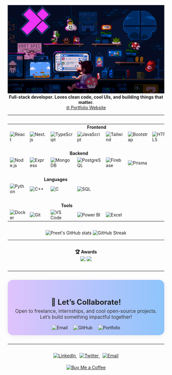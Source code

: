 


<div align="center">
  <img src="https://raw.githubusercontent.com/PreetKot/PreetKot/main/coding.gif" alt="coding banner" width="700"/>
  <br/>
  <b>Full-stack developer. Loves clean code, cool UIs, and building things that matter.</b><br/>
  <a href="https://preetkotmirefr.vercel.app/">🌐 Portfolio Website</a>
</div>

---


<div align="center" style="margin: 2em 0;">
  <table>
    <tr>
      <td align="center" colspan="8"><b>Frontend</b></td>
    </tr>
    <tr>
      <td><img src="https://cdn.jsdelivr.net/gh/devicons/devicon/icons/react/react-original.svg" alt="React" width="40"/></td>
      <td><img src="https://cdn.jsdelivr.net/gh/devicons/devicon/icons/nextjs/nextjs-original.svg" alt="Next.js" width="40"/></td>
      <td><img src="https://cdn.jsdelivr.net/gh/devicons/devicon/icons/typescript/typescript-original.svg" alt="TypeScript" width="40"/></td>
      <td><img src="https://cdn.jsdelivr.net/gh/devicons/devicon/icons/javascript/javascript-original.svg" alt="JavaScript" width="40"/></td>
      <td><img src="https://cdn.jsdelivr.net/gh/devicons/devicon/icons/tailwindcss/tailwindcss-plain.svg" alt="Tailwind" width="40"/></td>
      <td><img src="https://cdn.jsdelivr.net/gh/devicons/devicon/icons/bootstrap/bootstrap-original.svg" alt="Bootstrap" width="40"/></td>
      <td><img src="https://cdn.jsdelivr.net/gh/devicons/devicon/icons/html5/html5-original.svg" alt="HTML5" width="40"/></td>
      <td><img src="https://cdn.jsdelivr.net/gh/devicons/devicon/icons/css3/css3-original.svg" alt="CSS3" width="40"/></td>
    </tr>
    <tr><td colspan="8">&nbsp;</td></tr>
    <tr>
      <td align="center" colspan="6"><b>Backend</b></td>
    </tr>
    <tr>
      <td><img src="https://cdn.jsdelivr.net/gh/devicons/devicon/icons/nodejs/nodejs-original.svg" alt="Node.js" width="40"/></td>
      <td><img src="https://cdn.jsdelivr.net/gh/devicons/devicon/icons/express/express-original.svg" alt="Express" width="40"/></td>
      <td><img src="https://cdn.jsdelivr.net/gh/devicons/devicon/icons/mongodb/mongodb-original.svg" alt="MongoDB" width="40"/></td>
      <td><img src="https://cdn.jsdelivr.net/gh/devicons/devicon/icons/postgresql/postgresql-original.svg" alt="PostgreSQL" width="40"/></td>
      <td><img src="https://cdn.jsdelivr.net/gh/devicons/devicon/icons/firebase/firebase-plain.svg" alt="Firebase" width="40"/></td>
      <td><img src="https://cdn.jsdelivr.net/gh/devicons/devicon/icons/prisma/prisma-original.svg" alt="Prisma" width="40"/></td>
    </tr>
    <tr><td colspan="8">&nbsp;</td></tr>
    <tr>
      <td align="center" colspan="4"><b>Languages</b></td>
    </tr>
    <tr>
      <td><img src="https://cdn.jsdelivr.net/gh/devicons/devicon/icons/python/python-original.svg" alt="Python" width="40"/></td>
      <td><img src="https://cdn.jsdelivr.net/gh/devicons/devicon/icons/cplusplus/cplusplus-original.svg" alt="C++" width="40"/></td>
      <td><img src="https://cdn.jsdelivr.net/gh/devicons/devicon/icons/c/c-original.svg" alt="C" width="40"/></td>
      <td><img src="https://cdn.jsdelivr.net/gh/devicons/devicon/icons/mysql/mysql-original.svg" alt="SQL" width="40"/></td>
    </tr>
    <tr><td colspan="8">&nbsp;</td></tr>
    <tr>
      <td align="center" colspan="5"><b>Tools</b></td>
    </tr>
    <tr>
      <td><img src="https://cdn.jsdelivr.net/gh/devicons/devicon/icons/docker/docker-original.svg" alt="Docker" width="40"/></td>
      <td><img src="https://cdn.jsdelivr.net/gh/devicons/devicon/icons/git/git-original.svg" alt="Git" width="40"/></td>
      <td><img src="https://cdn.jsdelivr.net/gh/devicons/devicon/icons/vscode/vscode-original.svg" alt="VS Code" width="40"/></td>
      <td><img src="https://img.shields.io/badge/Power%20BI-F2C811?logo=powerbi&logoColor=black&style=for-the-badge" alt="Power BI"/></td>
      <td><img src="https://img.shields.io/badge/Excel-217346?logo=microsoft-excel&logoColor=white&style=for-the-badge" alt="Excel"/></td>
    </tr>
  </table>
</div>
<!-- GitHub Stats Section -->
<div align="center" style="margin:2em 0 1em 0;">
  <img src="https://github-readme-stats.vercel.app/api?username=PreetKot&show_icons=true&theme=tokyonight&hide_border=true" alt="Preet's GitHub stats" height="160"/>
  <img src="https://github-readme-streak-stats.herokuapp.com/?user=PreetKot&theme=tokyonight&hide_border=true" alt="GitHub Streak" height="160"/>
</div>

---


<div align="center" style="margin: 2em 0;">
  <b>🏆 Awards</b><br/>
  <img src="https://img.shields.io/badge/2nd%20Runner--up--Abhivyakti-blueviolet?style=flat-square"/>
  <img src="https://img.shields.io/badge/Odoo%20Hackathon%20Finalist-FFD700?style=flat-square"/>
</div>

---


<div align="center" style="background: linear-gradient(90deg, #e0c3fc 0%, #8ec5fc 100%); padding: 1.7em 0 1.2em 0; border-radius: 1.2em; margin: 2em 0; box-shadow: 0 2px 16px #0001; max-width: 700px; margin-left: auto; margin-right: auto;">
  <h2 style="margin-bottom:0.2em; font-size:1.7em; color:#222;">🤝 Let’s Collaborate!</h2>
  <p style="font-size:1.1em; color:#333; margin:0 0 1em 0;">Open to freelance, internships, and cool open-source projects.<br>Let’s build something impactful together!</p>
  <a href="mailto:preet.sk18@gmail.com" style="text-decoration:none; margin:0 0.5em;">
    <img src="https://img.shields.io/badge/Email-Preet.sk18@gmail.com-0ea5a0?style=for-the-badge&logo=gmail&logoColor=white" alt="Email"/>
  </a>
  <a href="https://github.com/PreetKot" style="text-decoration:none; margin:0 0.5em;">
    <img src="https://img.shields.io/badge/GitHub-PreetKot-333?style=for-the-badge&logo=github&logoColor=white" alt="GitHub"/>
  </a>
  <a href="https://preetkotmirefr.vercel.app/" style="text-decoration:none; margin:0 0.5em;">
    <img src="https://img.shields.io/badge/Portfolio-Visit-6366f1?style=for-the-badge&logo=vercel&logoColor=white" alt="Portfolio"/>
  </a>
</div>

---

<!-- Social & Support -->

<div align="center" style="margin:2em 0 1em 0;">
  <a href="https://www.linkedin.com/in/preetkotmire/" style="margin:0 0.3em;">
    <img src="https://img.shields.io/badge/LinkedIn-0077B5?style=for-the-badge&logo=linkedin&logoColor=white" alt="LinkedIn"/>
  </a>
  <a href="https://twitter.com/PreetKotmire" style="margin:0 0.3em;">
    <img src="https://img.shields.io/badge/Twitter-1DA1F2?style=for-the-badge&logo=twitter&logoColor=white" alt="Twitter"/>
  </a>
  <a href="mailto:preet.sk18@gmail.com" style="margin:0 0.3em;">
    <img src="https://img.shields.io/badge/Email-D14836?style=for-the-badge&logo=gmail&logoColor=white" alt="Email"/>
  </a>
</div>

<div align="center" style="margin:1.5em 0 2em 0;">
  <a href="https://www.buymeacoffee.com/preetkotmire" target="_blank">
    <img src="https://img.shields.io/badge/Buy%20Me%20a%20Coffee-FFDD00?style=for-the-badge&logo=buy-me-a-coffee&logoColor=black" alt="Buy Me a Coffee"/>
  </a>
</div>

<!-- Profile README: end -->
